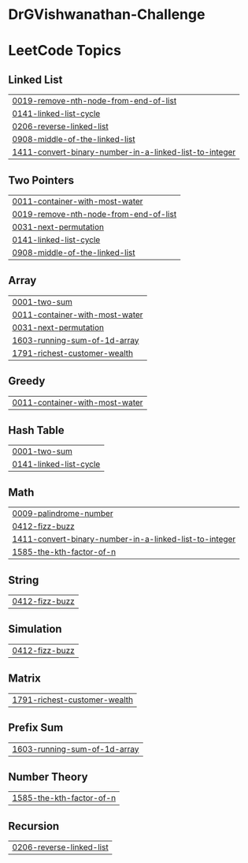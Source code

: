 # DrGVishwanathan-Challenge
<!---LeetCode Topics Start-->
# LeetCode Topics
## Linked List
|  |
| ------- |
| [0019-remove-nth-node-from-end-of-list](https://github.com/Madhuram2901/DrGVishwanathan-Challenge/tree/master/0019-remove-nth-node-from-end-of-list) |
| [0141-linked-list-cycle](https://github.com/Madhuram2901/DrGVishwanathan-Challenge/tree/master/0141-linked-list-cycle) |
| [0206-reverse-linked-list](https://github.com/Madhuram2901/DrGVishwanathan-Challenge/tree/master/0206-reverse-linked-list) |
| [0908-middle-of-the-linked-list](https://github.com/Madhuram2901/DrGVishwanathan-Challenge/tree/master/0908-middle-of-the-linked-list) |
| [1411-convert-binary-number-in-a-linked-list-to-integer](https://github.com/Madhuram2901/DrGVishwanathan-Challenge/tree/master/1411-convert-binary-number-in-a-linked-list-to-integer) |
## Two Pointers
|  |
| ------- |
| [0011-container-with-most-water](https://github.com/Madhuram2901/DrGVishwanathan-Challenge/tree/master/0011-container-with-most-water) |
| [0019-remove-nth-node-from-end-of-list](https://github.com/Madhuram2901/DrGVishwanathan-Challenge/tree/master/0019-remove-nth-node-from-end-of-list) |
| [0031-next-permutation](https://github.com/Madhuram2901/DrGVishwanathan-Challenge/tree/master/0031-next-permutation) |
| [0141-linked-list-cycle](https://github.com/Madhuram2901/DrGVishwanathan-Challenge/tree/master/0141-linked-list-cycle) |
| [0908-middle-of-the-linked-list](https://github.com/Madhuram2901/DrGVishwanathan-Challenge/tree/master/0908-middle-of-the-linked-list) |
## Array
|  |
| ------- |
| [0001-two-sum](https://github.com/Madhuram2901/DrGVishwanathan-Challenge/tree/master/0001-two-sum) |
| [0011-container-with-most-water](https://github.com/Madhuram2901/DrGVishwanathan-Challenge/tree/master/0011-container-with-most-water) |
| [0031-next-permutation](https://github.com/Madhuram2901/DrGVishwanathan-Challenge/tree/master/0031-next-permutation) |
| [1603-running-sum-of-1d-array](https://github.com/Madhuram2901/DrGVishwanathan-Challenge/tree/master/1603-running-sum-of-1d-array) |
| [1791-richest-customer-wealth](https://github.com/Madhuram2901/DrGVishwanathan-Challenge/tree/master/1791-richest-customer-wealth) |
## Greedy
|  |
| ------- |
| [0011-container-with-most-water](https://github.com/Madhuram2901/DrGVishwanathan-Challenge/tree/master/0011-container-with-most-water) |
## Hash Table
|  |
| ------- |
| [0001-two-sum](https://github.com/Madhuram2901/DrGVishwanathan-Challenge/tree/master/0001-two-sum) |
| [0141-linked-list-cycle](https://github.com/Madhuram2901/DrGVishwanathan-Challenge/tree/master/0141-linked-list-cycle) |
## Math
|  |
| ------- |
| [0009-palindrome-number](https://github.com/Madhuram2901/DrGVishwanathan-Challenge/tree/master/0009-palindrome-number) |
| [0412-fizz-buzz](https://github.com/Madhuram2901/DrGVishwanathan-Challenge/tree/master/0412-fizz-buzz) |
| [1411-convert-binary-number-in-a-linked-list-to-integer](https://github.com/Madhuram2901/DrGVishwanathan-Challenge/tree/master/1411-convert-binary-number-in-a-linked-list-to-integer) |
| [1585-the-kth-factor-of-n](https://github.com/Madhuram2901/DrGVishwanathan-Challenge/tree/master/1585-the-kth-factor-of-n) |
## String
|  |
| ------- |
| [0412-fizz-buzz](https://github.com/Madhuram2901/DrGVishwanathan-Challenge/tree/master/0412-fizz-buzz) |
## Simulation
|  |
| ------- |
| [0412-fizz-buzz](https://github.com/Madhuram2901/DrGVishwanathan-Challenge/tree/master/0412-fizz-buzz) |
## Matrix
|  |
| ------- |
| [1791-richest-customer-wealth](https://github.com/Madhuram2901/DrGVishwanathan-Challenge/tree/master/1791-richest-customer-wealth) |
## Prefix Sum
|  |
| ------- |
| [1603-running-sum-of-1d-array](https://github.com/Madhuram2901/DrGVishwanathan-Challenge/tree/master/1603-running-sum-of-1d-array) |
## Number Theory
|  |
| ------- |
| [1585-the-kth-factor-of-n](https://github.com/Madhuram2901/DrGVishwanathan-Challenge/tree/master/1585-the-kth-factor-of-n) |
## Recursion
|  |
| ------- |
| [0206-reverse-linked-list](https://github.com/Madhuram2901/DrGVishwanathan-Challenge/tree/master/0206-reverse-linked-list) |
<!---LeetCode Topics End-->